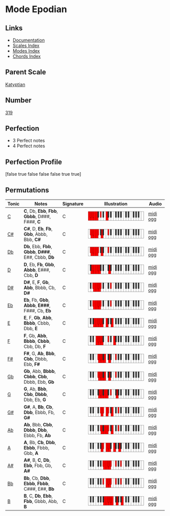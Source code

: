 # Mode Epodian

## Links

- [Documentation](index.md)
- [Scales Index](Scales.md)
- [Modes Index](Modes.md)
- [Chords Index](Chords.md)

## Parent Scale

[Katyptian](ScaleKatyptian.md)

## Number

[319](https://ianring.com/musictheory/scales/319)

## Perfection

- 3 Perfect notes
- 4 Perfect notes

## Perfection Profile

[false true false false false true true]

## Permutations

| Tonic | Notes | Signature | Illustration | Audio |
|-------|-------|-----------|--------------|-------|
| [C](ModeCNaturalEpodian.md) | **C**, Db, **Ebb**, **Fbb**, **Gbbb**, D###, F###, **C** | C | ![CNaturalEpodian](ModeCNaturalEpodian.png) | [midi](ModeCNaturalEpodian.mid) [ogg](ModeCNaturalEpodian.ogg) |
| [C#](ModeCSharpEpodian.md) | **C#**, D, **Eb**, **Fb**, **Gbb**, Abbb, Bbb, **C#** | C | ![CSharpEpodian](ModeCSharpEpodian.png) | [midi](ModeCSharpEpodian.mid) [ogg](ModeCSharpEpodian.ogg) |
| [Db](ModeDFlatEpodian.md) | **Db**, Ebb, **Fbb**, **Gbbb**, **D###**, E##, Cbbb, **Db** | C | ![DFlatEpodian](ModeDFlatEpodian.png) | [midi](ModeDFlatEpodian.mid) [ogg](ModeDFlatEpodian.ogg) |
| [D](ModeDNaturalEpodian.md) | **D**, Eb, **Fb**, **Gbb**, **Abbb**, E###, Cbb, **D** | C | ![DNaturalEpodian](ModeDNaturalEpodian.png) | [midi](ModeDNaturalEpodian.mid) [ogg](ModeDNaturalEpodian.ogg) |
| [D#](ModeDSharpEpodian.md) | **D#**, E, **F**, **Gb**, **Abb**, Bbbb, Cb, **D#** | C | ![DSharpEpodian](ModeDSharpEpodian.png) | [midi](ModeDSharpEpodian.mid) [ogg](ModeDSharpEpodian.ogg) |
| [Eb](ModeEFlatEpodian.md) | **Eb**, Fb, **Gbb**, **Abbb**, **E###**, F###, Cb, **Eb** | C | ![EFlatEpodian](ModeEFlatEpodian.png) | [midi](ModeEFlatEpodian.mid) [ogg](ModeEFlatEpodian.ogg) |
| [E](ModeENaturalEpodian.md) | **E**, F, **Gb**, **Abb**, **Bbbb**, Cbbb, Dbb, **E** | C | ![ENaturalEpodian](ModeENaturalEpodian.png) | [midi](ModeENaturalEpodian.mid) [ogg](ModeENaturalEpodian.ogg) |
| [F](ModeFNaturalEpodian.md) | **F**, Gb, **Abb**, **Bbbb**, **Cbbb**, Cbb, Db, **F** | C | ![FNaturalEpodian](ModeFNaturalEpodian.png) | [midi](ModeFNaturalEpodian.mid) [ogg](ModeFNaturalEpodian.ogg) |
| [F#](ModeFSharpEpodian.md) | **F#**, G, **Ab**, **Bbb**, **Cbb**, Dbbb, Ebb, **F#** | C | ![FSharpEpodian](ModeFSharpEpodian.png) | [midi](ModeFSharpEpodian.mid) [ogg](ModeFSharpEpodian.ogg) |
| [Gb](ModeGFlatEpodian.md) | **Gb**, Abb, **Bbbb**, **Cbbb**, **Cbb**, Dbbb, Ebb, **Gb** | C | ![GFlatEpodian](ModeGFlatEpodian.png) | [midi](ModeGFlatEpodian.mid) [ogg](ModeGFlatEpodian.ogg) |
| [G](ModeGNaturalEpodian.md) | **G**, Ab, **Bbb**, **Cbb**, **Dbbb**, Dbb, Eb, **G** | C | ![GNaturalEpodian](ModeGNaturalEpodian.png) | [midi](ModeGNaturalEpodian.mid) [ogg](ModeGNaturalEpodian.ogg) |
| [G#](ModeGSharpEpodian.md) | **G#**, A, **Bb**, **Cb**, **Dbb**, Ebbb, Fb, **G#** | C | ![GSharpEpodian](ModeGSharpEpodian.png) | [midi](ModeGSharpEpodian.mid) [ogg](ModeGSharpEpodian.ogg) |
| [Ab](ModeAFlatEpodian.md) | **Ab**, Bbb, **Cbb**, **Dbbb**, **Dbb**, Ebbb, Fb, **Ab** | C | ![AFlatEpodian](ModeAFlatEpodian.png) | [midi](ModeAFlatEpodian.mid) [ogg](ModeAFlatEpodian.ogg) |
| [A](ModeANaturalEpodian.md) | **A**, Bb, **Cb**, **Dbb**, **Ebbb**, Fbbb, Gbb, **A** | C | ![ANaturalEpodian](ModeANaturalEpodian.png) | [midi](ModeANaturalEpodian.mid) [ogg](ModeANaturalEpodian.ogg) |
| [A#](ModeASharpEpodian.md) | **A#**, B, **C**, **Db**, **Ebb**, Fbb, Gb, **A#** | C | ![ASharpEpodian](ModeASharpEpodian.png) | [midi](ModeASharpEpodian.mid) [ogg](ModeASharpEpodian.ogg) |
| [Bb](ModeBFlatEpodian.md) | **Bb**, Cb, **Dbb**, **Ebbb**, **Fbbb**, C###, E##, **Bb** | C | ![BFlatEpodian](ModeBFlatEpodian.png) | [midi](ModeBFlatEpodian.mid) [ogg](ModeBFlatEpodian.ogg) |
| [B](ModeBNaturalEpodian.md) | **B**, C, **Db**, **Ebb**, **Fbb**, Gbbb, Abb, **B** | C | ![BNaturalEpodian](ModeBNaturalEpodian.png) | [midi](ModeBNaturalEpodian.mid) [ogg](ModeBNaturalEpodian.ogg) |
